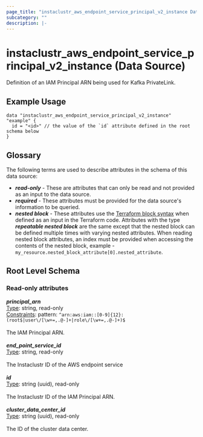 ```yaml
---
page_title: "instaclustr_aws_endpoint_service_principal_v2_instance Data Source - terraform-provider-instaclustr"
subcategory: ""
description: |-
---
```


# instaclustr_aws_endpoint_service_principal_v2_instance (Data Source)
Definition of an IAM Principal ARN being used for Kafka PrivateLink.
## Example Usage
```
data "instaclustr_aws_endpoint_service_principal_v2_instance" "example" { 
  id = "<id>" // the value of the `id` attribute defined in the root schema below
}
```
## Glossary
The following terms are used to describe attributes in the schema of this data source:
- **_read-only_** - These are attributes that can only be read and not provided as an input to the data source.
- **_required_** - These attributes must be provided for the data source's information to be queried.
- **_nested block_** - These attributes use the [Terraform block syntax](https://www.terraform.io/language/attr-as-blocks) when defined as an input in the Terraform code. Attributes with the type **_repeatable nested block_** are the same except that the nested block can be defined multiple times with varying nested attributes. When reading nested block attributes, an index must be provided when accessing the contents of the nested block, example - `my_resource.nested_block_attribute[0].nested_attribute`.
## Root Level Schema
### Read-only attributes
*___principal_arn___*<br>
<ins>Type</ins>: string, read-only<br>
<ins>Constraints</ins>: pattern: `^arn:aws:iam::[0-9]{12}:(root$|user\/[\w+=,.@-]+|role\/[\w+=,.@-]+)$`<br><br>The IAM Principal ARN.<br><br>
*___end_point_service_id___*<br>
<ins>Type</ins>: string, read-only<br>
<br>The Instaclustr ID of the AWS endpoint service<br><br>
*___id___*<br>
<ins>Type</ins>: string (uuid), read-only<br>
<br>The Instaclustr ID of the IAM Principal ARN.<br><br>
*___cluster_data_center_id___*<br>
<ins>Type</ins>: string (uuid), read-only<br>
<br>The ID of the cluster data center.<br><br>
